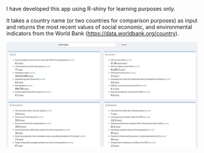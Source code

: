 I have developed this app using R-shiny for learning purposes only.

It takes a country name (or two countries for comparison purposes) as input and returns the most recent values of social economic, and environmental indicators from the World Bank (https://data.worldbank.org/country).

![](img/main-view.png)
